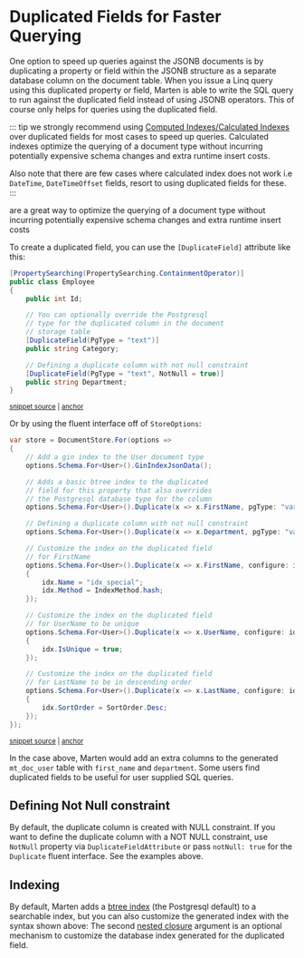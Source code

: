# Duplicated Fields for Faster Querying

One option to speed up queries against the JSONB documents is by duplicating a property or field within the JSONB structure as a separate database column on the document table. When you issue a Linq query using this duplicated property or field, Marten is able to write the SQL query to run against the duplicated field instead of using JSONB operators. This of course only helps for queries using the duplicated field.

::: tip
we strongly recommend using [Computed Indexes/Calculated Indexes](/documents/indexing/computed-indexes) over duplicated fields for most cases to speed up queries. Calculated indexes optimize the querying of a document type without incurring potentially expensive schema changes and extra runtime insert costs.

Also note that there are few cases where calculated index does not work i.e `DateTime`, `DateTimeOffset` fields, resort to using duplicated fields for these.
:::

are a great way to optimize the querying of a document type without incurring potentially expensive schema changes and extra runtime insert costs


To create a duplicated field, you can use the `[DuplicateField]` attribute like this:

<!-- snippet: sample_using_attributes_on_document -->
<a id='snippet-sample_using_attributes_on_document'></a>
```cs
[PropertySearching(PropertySearching.ContainmentOperator)]
public class Employee
{
    public int Id;

    // You can optionally override the Postgresql
    // type for the duplicated column in the document
    // storage table
    [DuplicateField(PgType = "text")]
    public string Category;

    // Defining a duplicate column with not null constraint
    [DuplicateField(PgType = "text", NotNull = true)]
    public string Department;
}
```
<sup><a href='https://github.com/JasperFx/marten/blob/master/src/Marten.Testing/Examples/MartenRegistryExamples.cs#L27-L44' title='Snippet source file'>snippet source</a> | <a href='#snippet-sample_using_attributes_on_document' title='Start of snippet'>anchor</a></sup>
<!-- endSnippet -->

Or by using the fluent interface off of `StoreOptions`:

<!-- snippet: sample_IndexExamples -->
<a id='snippet-sample_indexexamples'></a>
```cs
var store = DocumentStore.For(options =>
{
    // Add a gin index to the User document type
    options.Schema.For<User>().GinIndexJsonData();

    // Adds a basic btree index to the duplicated
    // field for this property that also overrides
    // the Postgresql database type for the column
    options.Schema.For<User>().Duplicate(x => x.FirstName, pgType: "varchar(50)");

    // Defining a duplicate column with not null constraint
    options.Schema.For<User>().Duplicate(x => x.Department, pgType: "varchar(50)", notNull: true);

    // Customize the index on the duplicated field
    // for FirstName
    options.Schema.For<User>().Duplicate(x => x.FirstName, configure: idx =>
    {
        idx.Name = "idx_special";
        idx.Method = IndexMethod.hash;
    });

    // Customize the index on the duplicated field
    // for UserName to be unique
    options.Schema.For<User>().Duplicate(x => x.UserName, configure: idx =>
    {
        idx.IsUnique = true;
    });

    // Customize the index on the duplicated field
    // for LastName to be in descending order
    options.Schema.For<User>().Duplicate(x => x.LastName, configure: idx =>
    {
        idx.SortOrder = SortOrder.Desc;
    });
});
```
<sup><a href='https://github.com/JasperFx/marten/blob/master/src/Marten.Testing/Examples/MartenRegistryExamples.cs#L51-L87' title='Snippet source file'>snippet source</a> | <a href='#snippet-sample_indexexamples' title='Start of snippet'>anchor</a></sup>
<!-- endSnippet -->

In the case above, Marten would add an extra columns to the generated `mt_doc_user` table with `first_name` and `department`. Some users find duplicated fields to be useful for user supplied SQL queries.

## Defining Not Null constraint

By default, the duplicate column is created with NULL constraint. If you want to define the duplicate column with a NOT NULL constraint, use `NotNull` property via `DuplicateFieldAttribute` or pass `notNull: true` for the `Duplicate` fluent interface. See the examples above.

## Indexing

By default, Marten adds a [btree index](http://www.postgresql.org/docs/9.4/static/indexes-types.html) (the Postgresql default) to a searchable index, but you can also
customize the generated index with the syntax shown above: The second [nested closure](http://martinfowler.com/dslCatalog/nestedClosure.html) argument is an optional
mechanism to customize the database index generated for the duplicated field.
